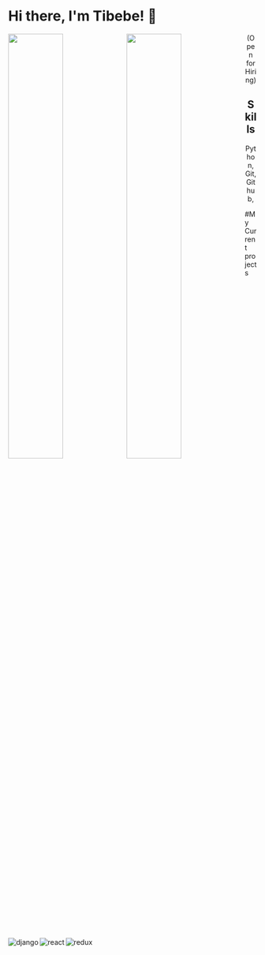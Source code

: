 # Hi there, I'm Tibebe! 👋


<img align='left' width="47%" src="https://github-readme-stats.vercel.app/api?username=tib-source&show_icons=true&theme=default" /> 
<img align='left' width="47%" src="https://github-readme-stats.vercel.app/api/top-langs/?username=tib-source&layout=compact" /> 

<p align="center"> (Open for Hiring)</p>

<h2 align="center"> Skills </h2>
<p align="center">
<img align='left' alt="django" src="https://img.shields.io/badge/django-%23092E20.svg?style=for-the-badge&logo=django&logoColor=white" /> 
<img align='left' alt="react" src="https://img.shields.io/badge/react-%2320232a.svg?style=for-the-badge&logo=react&logoColor=%2361DAFB" /> 
<img align='left' alt="redux" src="https://img.shields.io/badge/redux-%23593d88.svg?style=for-the-badge&logo=redux&logoColor=white" /> 
</p>
<p align="center"> Python, Git, Github, </p>

#My Current projects 
<!--
**tib-source/tib-source** is a ✨ _special_ ✨ repository because its `README.md` (this file) appears on your GitHub profile.

Here are some ideas to get you started:

- 🔭 I’m currently working on ...
- 🌱 I’m currently learning ...
- 👯 I’m looking to collaborate on ...
- 🤔 I’m looking for help with ...
- 💬 Ask me about ...
- 📫 How to reach me: ...
- 😄 Pronouns: ...
- ⚡ Fun fact: ...
-->
